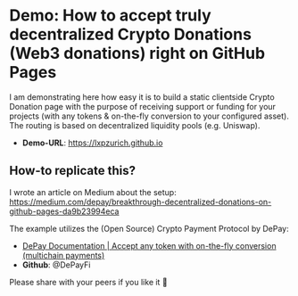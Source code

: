 # Demo: How to accept truly decentralized Crypto Donations (Web3 donations) right on GitHub Pages

I am demonstrating here how easy it is to build a static clientside Crypto Donation page with the purpose of receiving support or funding for your projects (with any tokens & on-the-fly conversion to your configured asset). The routing is based on decentralized liquidity pools (e.g. Uniswap).

- **Demo-URL**: https://lxpzurich.github.io

## How-to replicate this?

I wrote an article on Medium about the setup: 
https://medium.com/depay/breakthrough-decentralized-donations-on-github-pages-da9b23994eca

The example utilizes the (Open Source) Crypto Payment Protocol by DePay: 
- [DePay Documentation | Accept any token with on-the-fly conversion (multichain payments)](https://depay.fi/documentation)
- **Github**: @DePayFi


Please share with your peers if you like it 🙏
